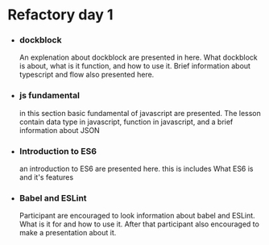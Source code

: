 # Refactory day 1

* ### dockblock
  An explenation about dockblock are presented in here. What dockblock is about, what is it function, and how to use it. Brief information about typescript and flow also presented here.
* ### js fundamental
  in this section basic fundamental of javascript are presented. The lesson contain data type in javascript, function in javascript, and a brief information about JSON 
* ### Introduction to ES6
  an introduction to ES6 are presented here. this is includes What ES6 is and it's features
* ### Babel and ESLint
  Participant are encouraged to look information about babel and ESLint. What is it for and how to use it. After that participant also encouraged to make a presentation about it.